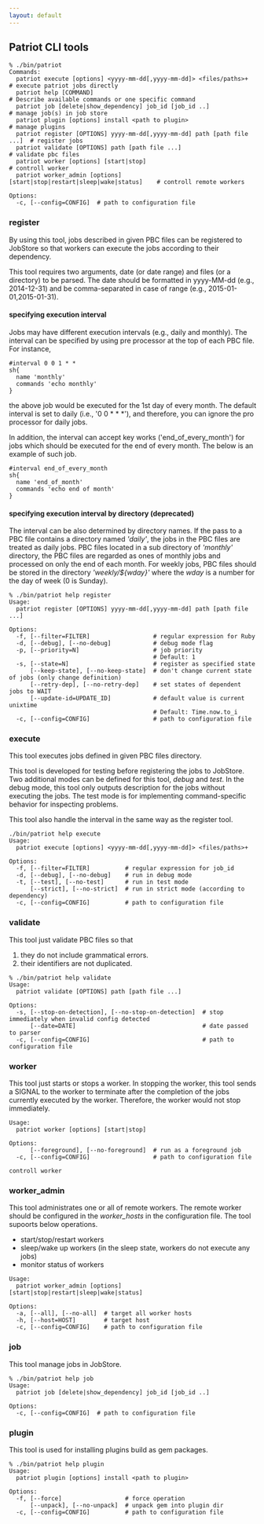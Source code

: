 ```yaml
---
layout: default
---
```

## Patriot CLI tools

```
% ./bin/patriot
Commands:
  patriot execute [options] <yyyy-mm-dd[,yyyy-mm-dd]> <files/paths>+       # execute patriot jobs directly
  patriot help [COMMAND]                                                   # Describe available commands or one specific command
  patriot job [delete|show_dependency] job_id [job_id ..]                  # manage job(s) in job store
  patriot plugin [options] install <path to plugin>                        # manage plugins
  patriot register [OPTIONS] yyyy-mm-dd[,yyyy-mm-dd] path [path file ...]  # register jobs
  patriot validate [OPTIONS] path [path file ...]                          # validate pbc files
  patriot worker [options] [start|stop]                                    # controll worker
  patriot worker_admin [options] [start|stop|restart|sleep|wake|status]    # controll remote workers

Options:
  -c, [--config=CONFIG]  # path to configuration file
```

### register

By using this tool, jobs described in given PBC files can be
registered to JobStore so that workers can execute the jobs according to their dependency.

This tool requires two arguments, date (or date range) and files (or a directory) to be parsed.
The date should be formatted in yyyy-MM-dd (e.g., 2014-12-31) and be comma-separated in case of range (e.g., 2015-01-01,2015-01-31).

#### specifying execution interval
Jobs may have different execution intervals (e.g., daily and monthly).
The interval can be specified by using pre processor at the top of each PBC file.
For instance, 

```
#interval 0 0 1 * *
sh{
  name 'monthly'
  commands 'echo monthly'
}
```
the above job would be executed for the 1st day of every month.
The default interval is set to daily (i.e., '0 0 * * *'), and therefore, you can ignore the pro processor for daily jobs.

In addition, the interval can accept key works ('end_of_every_month') for jobs which should be executed for the end of every month.
The below is an example of such job.

```
#interval end_of_every_month
sh{
  name 'end_of_month'
  commands 'echo end of month'
}
```


#### specifying execution interval by directory (deprecated)

The interval can be also determined by directory names.
If the pass to a PBC file contains a directory named _'daily'_, the jobs in the PBC files are treated as daily jobs.
PBC files located in a sub directory of _'monthly'_ directory, the PBC files are regarded as ones of monthly jobs and processed on only the end of each month.
For weekly jobs, PBC files should be stored in the directory _'weekly/${wday}'_ where the _wday_ is a number for the day of week (0 is Sunday).



```
% ./bin/patriot help register
Usage:
  patriot register [OPTIONS] yyyy-mm-dd[,yyyy-mm-dd] path [path file ...]

Options:
  -f, [--filter=FILTER]                  # regular expression for Ruby
  -d, [--debug], [--no-debug]            # debug mode flag
  -p, [--priority=N]                     # job priority
                                         # Default: 1
  -s, [--state=N]                        # register as specified state
      [--keep-state], [--no-keep-state]  # don't change current state of jobs (only change definition)
      [--retry-dep], [--no-retry-dep]    # set states of dependent jobs to WAIT
      [--update-id=UPDATE_ID]            # default value is current unixtime
                                         # Default: Time.now.to_i
  -c, [--config=CONFIG]                  # path to configuration file
```



### execute

This tool executes jobs defined in given PBC files directory.

This tool is developed for testing before registering the jobs to JobStore.
Two additional modes can be defined for this tool, _debug_ and _test_.
In the debug mode, this tool only outputs description for the jobs without executing the jobs.
The test mode is for implementing command-specific behavior for inspecting problems.

This tool also handle the interval in the same way as the register tool.

```
./bin/patriot help execute
Usage:
  patriot execute [options] <yyyy-mm-dd[,yyyy-mm-dd]> <files/paths>+

Options:
  -f, [--filter=FILTER]          # regular expression for job_id
  -d, [--debug], [--no-debug]    # run in debug mode
  -t, [--test], [--no-test]      # run in test mode
      [--strict], [--no-strict]  # run in strict mode (according to dependency)
  -c, [--config=CONFIG]          # path to configuration file
```


### validate

This tool just validate PBC files so that

1. they do not include grammatical errors.
2. their identifiers are not duplicated.

```
% ./bin/patriot help validate
Usage:
  patriot validate [OPTIONS] path [path file ...]

Options:
  -s, [--stop-on-detection], [--no-stop-on-detection]  # stop immediately when invalid config detected
      [--date=DATE]                                    # date passed to parser
  -c, [--config=CONFIG]                                # path to configuration file
```
### worker

This tool just starts or stops a worker.
In stopping the worker, this tool sends a SIGNAL to the worker to terminate after the completion of the jobs currently executed by the worker.
Therefore, the worker would not stop immediately.

```
Usage:
  patriot worker [options] [start|stop]

Options:
      [--foreground], [--no-foreground]  # run as a foreground job
  -c, [--config=CONFIG]                  # path to configuration file

controll worker
```

### worker_admin
  
This tool administrates one or all of remote workers.
The remote worker should be configured in the _worker_hosts_ in the configuration file.
The tool supoorts below operations.

* start/stop/restart workers
* sleep/wake up workers (in the sleep state, workers do not execute any jobs)
* monitor status of workers

```
Usage:
  patriot worker_admin [options] [start|stop|restart|sleep|wake|status]

Options:
  -a, [--all], [--no-all]  # target all worker hosts
  -h, [--host=HOST]        # target host
  -c, [--config=CONFIG]    # path to configuration file
```

### job

This tool manage jobs in JobStore.

```
% ./bin/patriot help job
Usage:
  patriot job [delete|show_dependency] job_id [job_id ..]

Options:
  -c, [--config=CONFIG]  # path to configuration file

```

###  plugin

This tool is used for installing plugins build as gem packages.

```
% ./bin/patriot help plugin
Usage:
  patriot plugin [options] install <path to plugin>

Options:
  -f, [--force]                  # force operation
      [--unpack], [--no-unpack]  # unpack gem into plugin dir
  -c, [--config=CONFIG]          # path to configuration file
```

